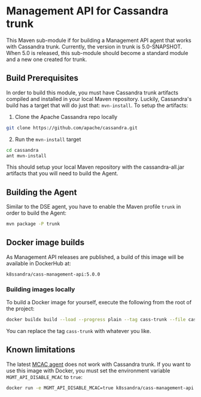 # Management API for Cassandra trunk

This Maven sub-module if for building a Management API agent that works with Cassandra trunk. Currently,
the version in trunk is 5.0-SNAPSHOT. When 5.0 is released, this sub-module should become a standard
module and a new one created for trunk.

## Build Prerequisites

In order to build this module, you must have Cassandra trunk artifacts compiled and installed in your
local Maven repository. Luckily, Cassandra's build has a target that will do just that: `mvn-install`.
To setup the artifacts:

1. Clone the Apache Cassandra repo locally

```sh
git clone https://github.com/apache/cassandra.git
```

2. Run the `mvn-install` target

```sh
cd cassandra
ant mvn-install
```

This should setup your local Maven repository with the cassandra-all.jar artifacts that you will need to build the Agent.

## Building the Agent

Similar to the DSE agent, you have to enable the Maven profile `trunk` in order to build the Agent:

```sh
mvn package -P trunk
```

## Docker image builds

As Management API releases are published, a build of this image will be available in DockerHub at:

    k8ssandra/cass-management-api:5.0.0

### Building images locally

To build a Docker image for yourself, execute the following from the root of the project:

```sh
docker buildx build --load --progress plain --tag cass-trunk --file cassandra-trunk/Dockerfile.ubi8 --target cass-trunk --platform linux/amd64 .
```

You can replace the tag `cass-trunk` with whatever you like.

## Known limitations

The latest [MCAC agent](https://github.com/datastax/metric-collector-for-apache-cassandra) does not work with Cassandra trunk.
If you want to use this image with Docker, you must set the environment variable `MGMT_API_DISABLE_MCAC` to `true`:

```sh
docker run -e MGMT_API_DISABLE_MCAC=true k8ssandra/cass-management-api:5.0.0
```

